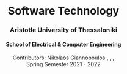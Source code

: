 <br />
<div align="center">
  <h1 align="center"> Software Technology </h1>
  <h3 align="center">Aristotle University of Thessaloniki</h3>
  <h4 align="center">School of Electrical & Computer Engineering</h4>
  <p align="center">
    Contributors: Nikolaos Giannopoulos , , ,
    <br />
    Spring Semester 2021 - 2022
    <br />
    <br />
  </p>
</div>
<br />

